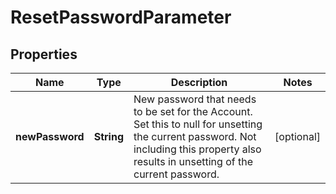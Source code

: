 

# ResetPasswordParameter


## Properties

Name | Type | Description | Notes
------------ | ------------- | ------------- | -------------
**newPassword** | **String** | New password that needs to be set for the Account. Set this to null for unsetting the current password. Not including this property also results in unsetting of the current password. |  [optional]



